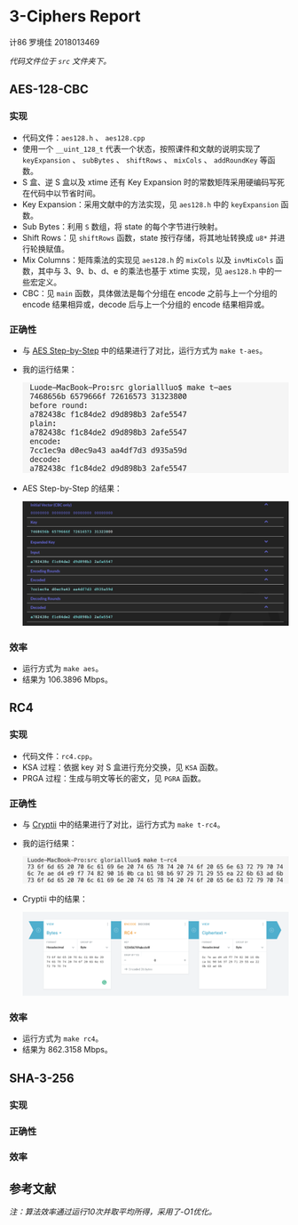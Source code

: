 # 3-Ciphers Report



计86 罗境佳 2018013469

*代码文件位于 `src` 文件夹下。*



## AES-128-CBC

### 实现

-   代码文件：`aes128.h` 、 `aes128.cpp`
-   使用一个 `__uint_128_t` 代表一个状态，按照课件和文献的说明实现了 `keyExpansion` 、 `subBytes` 、 `shiftRows` 、 `mixCols` 、 `addRoundKey` 等函数。
-   S 盒、逆 S 盒以及 xtime 还有 Key Expansion 时的常数矩阵采用硬编码写死在代码中以节省时间。
-   Key Expansion：采用文献中的方法实现，见 `aes128.h` 中的 `keyExpansion` 函数。
-   Sub Bytes：利用 `S` 数组，将 state 的每个字节进行映射。
-   Shift Rows：见 `shiftRows` 函数，state 按行存储，将其地址转换成 `u8*` 并进行轮换赋值。
-   Mix Columns：矩阵乘法的实现见 `aes128.h` 的 `mixCols` 以及 `invMixCols` 函数，其中与 3、9、b、d、e 的乘法也基于 xtime 实现，见 `aes128.h` 中的一些宏定义。
-   CBC：见 `main` 函数，具体做法是每个分组在 encode 之前与上一个分组的 encode 结果相异或，decode 后与上一个分组的 encode 结果相异或。

### 正确性

-   与 [AES Step-by-Step](https://www.cryptool.org/en/cto/aes-step-by-step) 中的结果进行了对比，运行方式为 `make t-aes`。

-   我的运行结果：

    ![aes1](./img/AES-shell.png)

-   AES Step-by-Step 的结果：

    ![aes2](./img/AES-test.png)

### 效率

-   运行方式为 `make aes`。
-   结果为 106.3896 Mbps。



## RC4

###  实现

-   代码文件：`rc4.cpp`。
-   KSA 过程：依据 key 对 S 盒进行充分交换，见 `KSA` 函数。
-   PRGA 过程：生成与明文等长的密文，见 `PGRA` 函数。

### 正确性

-   与 [Cryptii](https://cryptii.com/pipes/rc4-encryption) 中的结果进行了对比，运行方式为 `make t-rc4`。

-   我的运行结果：

    ![rc41](./img/RC4-shell.png)

-   Cryptii 中的结果：

    ![rc42](./img/RC4-test.png)

### 效率

-   运行方式为 `make rc4`。
-   结果为 862.3158 Mbps。



## SHA-3-256

### 实现

### 正确性

### 效率



## 参考文献





*注：算法效率通过运行10次并取平均所得，采用了-O1优化。*
